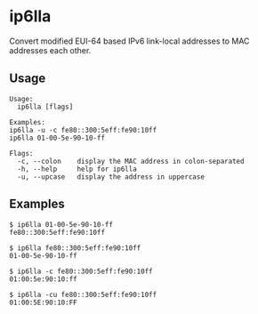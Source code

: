 # ip6lla

Convert modified EUI-64 based IPv6 link-local addresses to MAC addresses each other.

## Usage

```text
Usage:
  ip6lla [flags]

Examples:
ip6lla -u -c fe80::300:5eff:fe90:10ff
ip6lla 01-00-5e-90-10-ff

Flags:
  -c, --colon    display the MAC address in colon-separated
  -h, --help     help for ip6lla
  -u, --upcase   display the address in uppercase
```

## Examples

```shell
$ ip6lla 01-00-5e-90-10-ff
fe80::300:5eff:fe90:10ff
```

```shell
$ ip6lla fe80::300:5eff:fe90:10ff
01-00-5e-90-10-ff
```

```shell
$ ip6lla -c fe80::300:5eff:fe90:10ff
01:00:5e:90:10:ff
```

```shell
$ ip6lla -cu fe80::300:5eff:fe90:10ff
01:00:5E:90:10:FF
```
